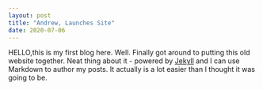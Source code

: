 ```yaml
---
layout: post
title: "Andrew, Launches Site"
date: 2020-07-06
---
```

HELLO,this is my first blog here.
Well. Finally got around to putting this old website together. Neat thing about it - powered by [Jekyll](http://jekyllrb.com) and I can use Markdown to author my posts. It actually is a lot easier than I thought it was going to be.
